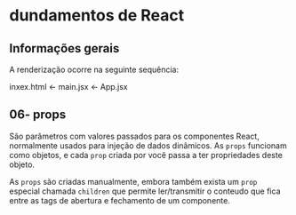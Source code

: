# dundamentos de React 

## Informações gerais

A renderização ocorre na seguinte sequência: 

inxex.html <- main.jsx <- App.jsx

## 06- props

São parâmetros com valores passados para os componentes React, normalmente usados para injeção de dados dinâmicos. As `props` funcionam como objetos, e cada `prop` criada por você passa a ter propriedades deste objeto. 

As `props` são criadas manualmente, embora também exista um `prop` especial chamada `children` que permite ler/transmitir o conteudo que fica entre as tags de abertura e fechamento de um componente.